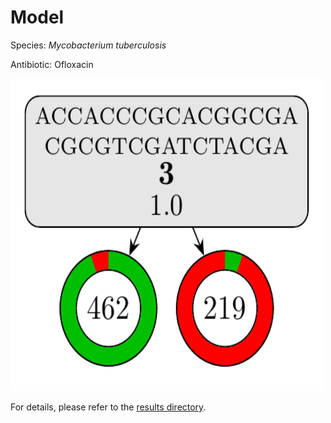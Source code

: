 
# Model

Species: *Mycobacterium tuberculosis*

Antibiotic: Ofloxacin

<img src="./model.png" width=500 height=500 />

For details, please refer to the [results directory](../../../../../results/cart_b/mycobacterium%20tuberculosis/ofloxacin/repeat_2/).

